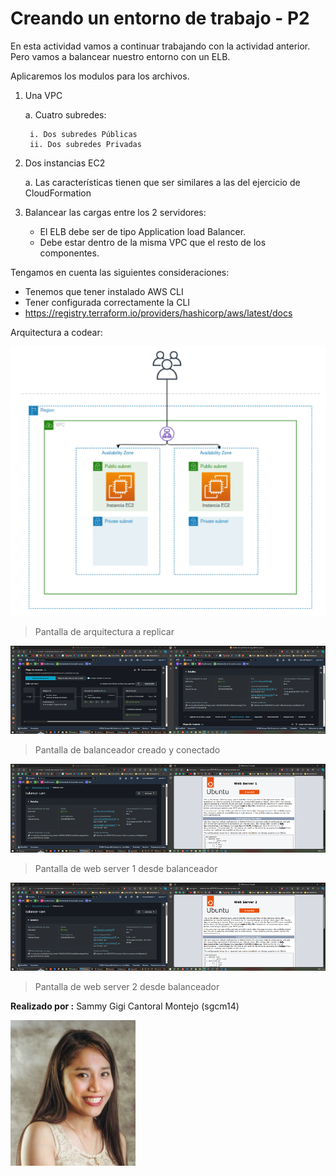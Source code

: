Creando un entorno de trabajo - P2
=========

En esta actividad vamos a continuar trabajando con la actividad anterior. Pero vamos a balancear nuestro entorno con un ELB. 

Aplicaremos los modulos para los archivos.

1. Una VPC

    a. Cuatro subredes:

        i. Dos subredes Públicas
        ii. Dos subredes Privadas
2. Dos instancias EC2

    a. Las características tienen que ser similares a las del ejercicio de
CloudFormation

3. Balancear las cargas entre los 2 servidores:
    -  El ELB debe ser de tipo Application load Balancer.
    - Debe estar dentro de la misma VPC que el resto de los componentes.

Tengamos en cuenta las siguientes consideraciones:
- Tenemos que tener instalado AWS CLI
- Tener configurada correctamente la CLI
- https://registry.terraform.io/providers/hashicorp/aws/latest/docs


Arquitectura a codear:

![](https://raw.githubusercontent.com/sgcm14/0523C02-infraestructura-II/main/Terraform-parteII/balanceador/Ejemplo.PNG)
> Pantalla de arquitectura a replicar


![](https://raw.githubusercontent.com/sgcm14/0523C02-infraestructura-II/main/Terraform-parteII/balanceador/image1.png)
> Pantalla de balanceador creado y conectado


![](https://raw.githubusercontent.com/sgcm14/0523C02-infraestructura-II/main/Terraform-parteII/balanceador/image2.png)
> Pantalla de web server 1 desde balanceador

![](https://raw.githubusercontent.com/sgcm14/0523C02-infraestructura-II/main/Terraform-parteII/balanceador/image3.png)
> Pantalla de web server 2 desde balanceador



**Realizado por :** Sammy Gigi Cantoral Montejo (sgcm14)

<img src ="https://raw.githubusercontent.com/sgcm14/sgcm14/main/sammy.jpg" width="200">